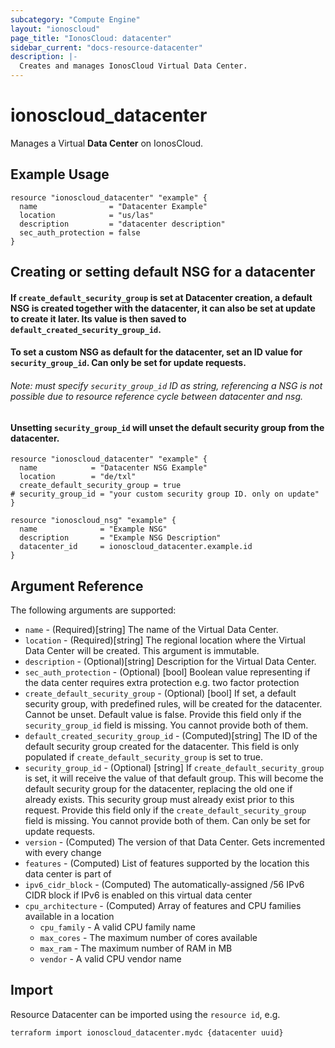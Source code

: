 ```yaml
---
subcategory: "Compute Engine"
layout: "ionoscloud"
page_title: "IonosCloud: datacenter"
sidebar_current: "docs-resource-datacenter"
description: |-
  Creates and manages IonosCloud Virtual Data Center.
---
```


# ionoscloud\_datacenter

Manages a Virtual **Data Center** on IonosCloud.

## Example Usage

```hcl
resource "ionoscloud_datacenter" "example" {
  name                = "Datacenter Example"
  location            = "us/las"
  description         = "datacenter description"
  sec_auth_protection = false
}
```

## Creating or setting default NSG for a datacenter
#### If `create_default_security_group` is set at Datacenter creation, a default NSG is created together with the datacenter, it can also be set at update to create it later. Its value is then saved to `default_created_security_group_id`.
#### To set a custom NSG as default for the datacenter, set an ID value for `security_group_id`. Can only be set for update requests.
###### Note: must specify `security_group_id` ID as string, referencing a NSG is not possible due to resource reference cycle between datacenter and nsg.
#### Unsetting `security_group_id` will unset the default security group from the datacenter.
```hcl
resource "ionoscloud_datacenter" "example" {
  name            = "Datacenter NSG Example"
  location        = "de/txl"
  create_default_security_group = true
# security_group_id = "your custom security group ID. only on update"
}

resource "ionoscloud_nsg" "example" {
  name              = "Example NSG"
  description       = "Example NSG Description"
  datacenter_id     = ionoscloud_datacenter.example.id
}
```

## Argument Reference

The following arguments are supported:

* `name` - (Required)[string] The name of the Virtual Data Center.
* `location` - (Required)[string] The regional location where the Virtual Data Center will be created. This argument is immutable.
* `description` - (Optional)[string] Description for the Virtual Data Center.
* `sec_auth_protection` - (Optional) [bool] Boolean value representing if the data center requires extra protection e.g. two factor protection
* `create_default_security_group` - (Optional) [bool] If set, a default security group, with predefined rules, will be created for the datacenter. Cannot be unset. Default value is false. Provide this field only if the `security_group_id` field is missing. You cannot provide both of them.
* `default_created_security_group_id` - (Computed)[string] The ID of the default security group created for the datacenter. This field is only populated if `create_default_security_group` is set to true.
* `security_group_id` - (Optional) [string] If `create_default_security_group` is set, it will receive the value of that default group. This will become the default security group for the datacenter, replacing the old one if already exists. This security group must already exist prior to this request. Provide this field only if the `create_default_security_group` field is missing. You cannot provide both of them. Can only be set for update requests.
* `version` - (Computed) The version of that Data Center. Gets incremented with every change
* `features` - (Computed) List of features supported by the location this data center is part of
* `ipv6_cidr_block` - (Computed) The automatically-assigned /56 IPv6 CIDR block if IPv6 is enabled on this virtual data center
* `cpu_architecture` - (Computed) Array of features and CPU families available in a location
  * `cpu_family` - A valid CPU family name
  * `max_cores` - The maximum number of cores available
  * `max_ram` - The maximum number of RAM in MB
  * `vendor` - A valid CPU vendor name

## Import

Resource Datacenter can be imported using the `resource id`, e.g.

```shell
terraform import ionoscloud_datacenter.mydc {datacenter uuid}
```
